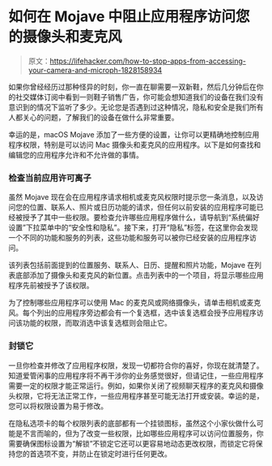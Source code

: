 # 如何在 Mojave 中阻止应用程序访问您的摄像头和麦克风

> 原文：<https://lifehacker.com/how-to-stop-apps-from-accessing-your-camera-and-microph-1828158934>

如果你曾经经历过那种怪异的时刻，你一直在聊需要一双新鞋，然后几分钟后在你的社交媒体订阅中看到一则鞋子销售广告，你可能会想知道我们的设备在我们没有意识到的情况下监听了多少。无论您是否遇到过这种情况，隐私和安全是我们所有人都关心的问题，了解我们的设备在做什么非常重要。



幸运的是，macOS Mojave 添加了一些方便的设置，让你可以更精确地控制应用程序权限，特别是可以访问 Mac 摄像头和麦克风的应用程序。以下是如何查找和编辑您的应用程序允许和不允许做的事情。

### 检查当前应用许可离子

虽然 Mojave 现在会在应用程序请求相机或麦克风权限时提示您一条消息，以及访问您的位置、联系人、照片或日历功能的请求，但任何以前安装的应用程序可能已经被授予了其中一些权限。要检查允许哪些应用程序做什么，请导航到“系统偏好设置”下拉菜单中的“安全性和隐私”。接下来，打开“隐私”标签，在这里你会发现一个不同的功能和服务的列表，这些功能和服务可以被你已经安装的应用程序访问。

该列表包括前面提到的位置服务、联系人、日历、提醒和照片功能，Mojave 在列表底部添加了摄像头和麦克风的新位置。点击列表中的一个项目，将显示哪些应用程序先前被授予了该权限。

为了控制哪些应用程序可以使用 Mac 的麦克风或网络摄像头，请单击相机或麦克风。每个列出的应用程序旁边都会有一个复选框，选中该复选框会授予应用程序访问该功能的权限，而取消选中该复选框则会阻止它。

### 封锁它

一旦你检查并修改了应用程序权限，发现一切都符合你的喜好，你现在就清楚了。知道爱管闲事的应用程序将不再干涉你的业务感觉很好，但请记住，一些应用程序需要一定的权限才能正常运行。例如，如果你关闭了视频聊天程序的麦克风和摄像头权限，它将无法正常工作，一些应用程序甚至可能无法打开或安装。幸运的是，您可以将权限设置为易于修改。

在隐私选项卡的每个权限列表的底部都有一个挂锁图标，虽然这个小家伙做什么可能是不言而喻的，但为了改变一些权限，比如哪些应用程序可以访问位置服务，你需要确保图标设置为“解锁”不锁定它还可以更容易地动态更改权限，而锁定它将保持您的首选项不变，并防止在锁定时进行任何更改。